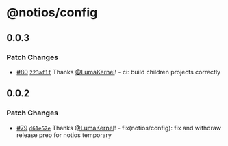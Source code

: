 # @notios/config

## 0.0.3

### Patch Changes

- [#80](https://github.com/frouriojs/notios/pull/80) [`223af1f`](https://github.com/frouriojs/notios/commit/223af1f79cb45597885fbd0701250a098388f240) Thanks [@LumaKernel](https://github.com/LumaKernel)! - ci: build children projects correctly

## 0.0.2

### Patch Changes

- [#79](https://github.com/frouriojs/notios/pull/79) [`d61e52e`](https://github.com/frouriojs/notios/commit/d61e52ee56c320dfaa5904fd1943093cb76d99d5) Thanks [@LumaKernel](https://github.com/LumaKernel)! - fix(notios/config): fix and withdraw release prep for notios temporary
